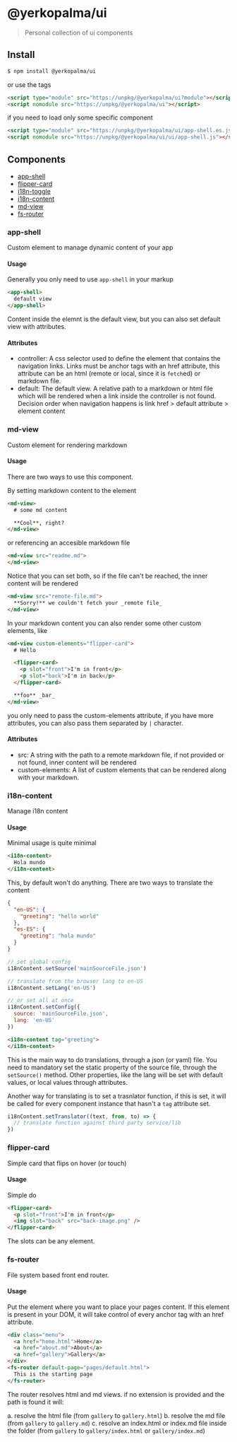 # @yerkopalma/ui

> Personal collection of ui components

## Install

```bash
$ npm install @yerkopalma/ui 
```

or use the tags

```html
<script type="module" src="https://unpkg/@yerkopalma/ui?module"></script>
<script nomodule src="https://unpkg/@yerkopalma/ui"></script>
```

if you need to load only some specific component

```html
<script type="module" src="https://unpkg/@yerkopalma/ui/app-shell.es.js"></script>
<script nomodule src="https://unpkg/@yerkopalma/ui/ui/app-shell.js"></script>
```


## Components

- [app-shell](#app-shell)
- [flipper-card](#flipper-card)
- [i18n-toggle](#i18n-toggle)
- [i18n-content](#i18n-content)
- [md-view](#md-view)
- [fs-router](#fs-router)

### app-shell

Custom element to manage dynamic content of your app

#### Usage

Generally you only need to use `app-shell` in your markup

```html
<app-shell>
  default view
</app-shell>
```

Content inside the elemnt is the default view, but you can also 
set default view with attributes.

#### Attributes

- controller: A css selector used to define the element that 
contains the navigation links. Links must be anchor tags with an href 
attribute, this attribute can be an html (remote or local, since it 
is `fetch`ed) or markdown file.
- default: The default view. A relative path to a markdown or 
html file which will be rendered when a link inside the 
controller is not found. Decision order when navigation happens is
link href > default attribute > element content

### md-view

Custom element for rendering markdown

#### Usage

There are two ways to use this component.

By setting markdown content to the element

```html
<md-view>
  # some md content

  **Cool**, right?
</md-view>
```

or referencing an accesible markdown file

```html
<md-view src="readme.md">
</md-view>
```

Notice that you can set both, so if the file can't be reached, the 
inner content will be rendered

```html
<md-view src="remote-file.md">
  **Sorry!** we couldn't fetch your _remote file_
</md-view>
```

In your markdown content you can also render some other custom elements, like

```html
<md-view custom-elements="flipper-card">
  # Hello

  <flipper-card>
    <p slot="front">I'm in front</p>
    <p slot="back">I'm in back</p>
  </flipper-card>

  **foo** _bar_
</md-view>
```

you only need to pass the custom-elements attribute, if you have more attributes, 
you can also pass them separated by `|` character.

#### Attributes

- src: A string with the path to a remote markdown file, if not provided or
not found, inner content will be rendered
- custom-elements: A list of custom elements that can be rendered along with your markdown.

### i18n-content

Manage i18n content

#### Usage

Minimal usage is quite minimal

```html
<i18n-content>
  Hola mundo
</i18n-content>
```

This, by default won't do anything. There are two ways to translate the content

```json
{
  "en-US": {
    "greeting": "hello world"
  },
  "es-ES": {
    "greeting": "hola mundo"
  }
}
```

```js
// set global config
i18nContent.setSource('mainSourceFile.json')

// translate from the browser lang to en-US
i18nContent.setLang('en-US')

// or set all at once
i18nContent.setConfig({
  source: 'mainSourceFile.json',
  lang: 'en-US'
})
```

```html
<i18n-content tag="greeting">
</i18n-content>
```

This is the main way to do translations, through a json (or yaml) file. 
You need to mandatory set the static property of the source file, through 
the `setSource()` method. Other properties, like the lang will be set with 
default values, or local values through attributes.

Another way for translating is to set a trasnlator function, if this is 
set, it will be called for every component instance that hasn't a `tag` 
attribute set.

```js
i18nContent.setTranslator((text, from, to) => {
  // translate function against third party service/lib
})
```

### flipper-card

Simple card that flips on hover (or touch)

#### Usage

Simple do

```html
<flipper-card>
  <p slot="front">I'm in front</p>
  <img slot="back" src="back-image.png" />
</flipper-card>
```

The slots can be any element.

### fs-router

File system based front end router.

#### Usage

Put the element where you want to place your pages content. If this element is 
present in your DOM, it will take control of every anchor tag with an href 
attribute.

```html
<div class="menu">
  <a href="home.html">Home</a>
  <a href="about.md">About</a>
  <a href="gallery">Gallery</a>
</div>
<fs-router default-page="pages/default.html">
  This is the starting page
</fs-router>
```

The router resolves html and md views. if no extension is provided and the path 
is found it will:

a. resolve the html file (from `gallery` to `gallery.html`)
b. resolve the md file (from `gallery` to `gallery.md`)
c. resolve an index.html or index.md file inside the folder (from `gallery` to 
`gallery/index.html` or `gallery/index.md`)